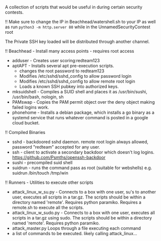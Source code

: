A collection of scripts that would be useful in during certain security contests.

!! Make sure to change the IP in Beachhead/watershell.sh to your IP as well as run `python3 -m http.server 80` while in the UnnamedSecurityContest root

The Private SSH key loaded will be distributed through another channel.

!! Beachhead - Install many access points - requires root access
 * adduser - Creates user scoring:redteam123
 * aptAPT - Installs several apt pre-execution scripts.  
   * changes the root password to redteam123
   * Modifies /etc/sshd/sshd_config to allow password login
   * Modifies /etc/sshd/sshd_config to allow remote root login
   * Loads a known SSH pubkey into authorized keys.
 * mksuidshell - Compiles a SUID shell and places it as /usr/bin/sushi, /usr/bin/bash, nologin, sh
 * PAMswap - Copies the PAM permit object over the deny object making failed logins work.
 * phonehome - Installs a debian package, which installs a go binary as a systemd service that runs whatever command is posted in a google cloud bucket.

!! Compiled Binaries
  * sshd - backdoored sshd daemon.  remote root login always allowed, password "redteam" accepted for any user.
  * ssh - client to activate a secondary backdoor which doesn't log logins.  https://github.com/Psmths/openssh-backdoor
  * sushi - precompiled suid shell
  * suidrun - runs the command pass as root (suitable for webshells) e.g. suidrun /bin/touch /tmp/win

!! Runners - Utilities to execute other scripts
  * attack_linux_w_su.py - Connects to a box with one user, su's to another user, executes all scripts in a tar.gz.  The scripts should be within a directory named 'remote'.  Requires python paramiko.  Requires a remote.sh to execute all the scripts.
  * attack_linux_w_sudo.py - Connects to a box with one user, executes all scripts in a tar.gz using sudo.  The scripts should be within a directory named 'remote'.  Requires python paramiko.
  * attack_master.py Loops through a file executing each command
  * a list of commands to be executed.  likely calling attack_linux...


